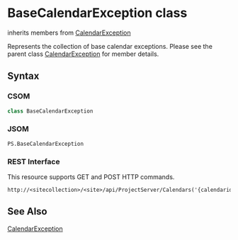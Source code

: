 [comment]: # (Name:BaseCalendarException)
[comment]: # (Type:class)
[comment]: # (Status:Verified)

# <a name="name"></a>BaseCalendarException class

inherits members from [CalendarException](CalendarException.md)<br/>

<a name="description"></a>Represents the collection of base calendar exceptions.  Please see the parent class [CalendarException](CalendarException.md) for member details.

## <a name="syntax"></a>Syntax

### CSOM

```C#
class BaseCalendarException 
```
### JSOM

```
PS.BaseCalendarException
```
### REST Interface

This resource supports GET and POST HTTP commands.

```
http://<sitecollection>/<site>/api/ProjectServer/Calendars('{calendarid}')/BaseCalendarExceptions({id})
```

## <a name="seeAlso"></a>See Also
[CalendarException](CalendarException.md)